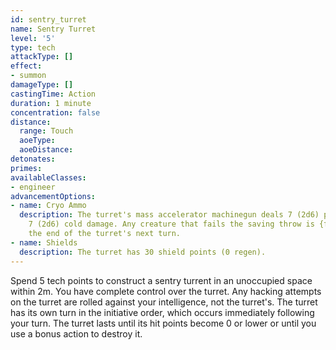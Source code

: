 ```yaml
---
id: sentry_turret
name: Sentry Turret
level: '5'
type: tech
attackType: []
effect:
- summon
damageType: []
castingTime: Action
duration: 1 minute
concentration: false
distance:
  range: Touch
  aoeType: 
  aoeDistance: 
detonates: 
primes: 
availableClasses:
- engineer
advancementOptions:
- name: Cryo Ammo
  description: The turret's mass accelerator machinegun deals 7 (2d6) piercing and
    7 (2d6) cold damage. Any creature that fails the saving throw is {frozen} until
    the end of the turret's next turn.
- name: Shields
  description: The turret has 30 shield points (0 regen).
---
```

Spend 5 tech points to construct a sentry turrent in an unoccupied space within 2m.
You have complete control over the turret. Any hacking attempts on the turret are rolled against your intelligence, not the turret's.
The turret has its own turn in the initiative order, which occurs immediately following your turn.
The turret lasts until its hit points become 0 or lower or until you use a bonus action to destroy it.